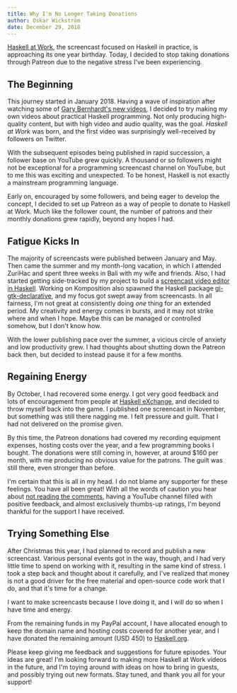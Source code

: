 ```yaml
---
title: Why I'm No Longer Taking Donations
author: Oskar Wickström
date: December 29, 2018
---
```


[Haskell at Work](https://haskell-at-work.com/), the screencast
focused on Haskell in practice, is approaching its one year
birthday. Today, I decided to stop taking donations through Patreon
due to the negative stress I've been experiencing.

## The Beginning

This journey started in January 2018. Having a wave of inspiration
after watching some of [Gary Bernhardt's new
videos](https://www.destroyallsoftware.com/screencasts), I decided to
try making my own videos about practical Haskell programming. Not only
producing high-quality content, but with high video and audio quality,
was the goal. _Haskell at Work_ was born, and the first video was
surprisingly well-received by followers on Twitter.

With the subsequent episodes being published in rapid succession, a
follower base on YouTube grew quickly. A thousand or so followers
might not be exceptional for a programming screencast channel on
YouTube, but to me this was exciting and unexpected. To be honest,
Haskell is not exactly a mainstream programming language.

Early on, encouraged by some followers, and being eager to develop the
concept, I decided to set up Patreon as a way of people to donate to
Haskell at Work. Much like the follower count, the number of patrons
and their monthly donations grew rapidly, beyond any hopes I had.

## Fatigue Kicks In

The majority of screencasts were published between January and
May. Then came the summer and my month-long vacation, in which I
attended ZuriHac and spent three weeks in Bali with my wife and
friends. Also, I had started getting side-tracked by my project to
build a [screencast video editor in
Haskell](https://wickstrom.tech/programming/2018/10/26/writing-a-screencast-video-editor-in-haskell.html). Working
on Komposition also spawned the Haskell package
[gi-gtk-declarative](https://owickstrom.github.io/gi-gtk-declarative/),
and my focus got swept away from screencasts. In all fairness, I'm not
great at consistently doing _one_ thing for an extended period. My
creativity and energy comes in bursts, and it may not strike where and
when I hope. Maybe this can be managed or controlled somehow, but I
don't know how.

With the lower publishing pace over the summer, a vicious circle of
anxiety and low productivity grew. I had thoughts about shutting down
the Patreon back then, but decided to instead pause it for a few
months.

## Regaining Energy

By October, I had recovered some energy. I got very good feedback and
lots of encouragement from people at [Haskell
eXchange](https://skillsmatter.com/conferences/10237-haskell-exchange-2018),
and decided to throw myself back into the game. I published one
screencast in November, but something was still there nagging me. I
felt pressure and guilt. That I had not delivered on the promise
given.

By this time, the Patreon donations had covered my recording equipment
expenses, hosting costs over the year, and a few programming books I
bought. The donations were still coming in, however, at around $160
per month, with me producing no obvious value for the patrons. The
guilt was still there, even stronger than before.

I'm certain that this is all in my head. I do not blame any supporter
for these feelings. You have all been great! With all the words of
caution you hear about [not reading the
comments](https://twitter.com/avoidcomments), having a YouTube channel
filled with positive feedback, and almost exclusively thumbs-up
ratings, I'm beyond thankful for the support I have received.

## Trying Something Else

After Christmas this year, I had planned to record and publish a new
screencast. Various personal events got in the way, though, and I had
very little time to spend on working with it, resulting in the same
kind of stress. I took a step back and thought about it carefully, and
I've realized that money is not a good driver for the free material
and open-source code work that I do, and that it's time for a change.

I want to make screencasts because I love doing it, and I will do so
when I have time and energy.

From the remaining funds in my PayPal account, I have allocated enough
to keep the domain name and hosting costs covered for another year,
and I have donated the remaining amount (USD 450) to
[Haskell.org](https://wiki.haskell.org/Donate_to_Haskell.org).

Please keep giving me feedback and suggestions for future
episodes. Your ideas are great! I'm looking forward to making more
Haskell at Work videos in the future, and I'm toying around with ideas
on how to bring in guests, and possibly trying out new formats. Stay
tuned, and thank you all for your support!
